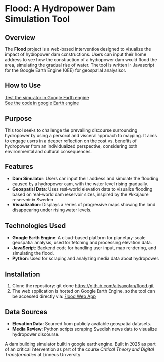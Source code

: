 # Flood: A Hydropower Dam Simulation Tool

## Overview
The **Flood** project is a web-based intervention designed to visualize the impact of hydropower dam constructions. Users can input their home address to see how the construction of a hydropower dam would flood the area, simulating the gradual rise of water. The tool is written in Javascript for the Google Earth Engine (GEE) for geospatial analysisor.

## How to Use
[Test the simulator in Google Earth engine](https://ee-erik-arnell-flood.projects.earthengine.app/view/flood)<br />
[See the code in google Earth engine](https://code.earthengine.google.com/36f9359f7bc882e4e8dfc316382bcb74)

## Purpose
This tool seeks to challenge the prevailing discourse surrounding hydropower by using a personal and visceral approach to mapping. It aims to engage users in a deeper reflection on the cost vs. benefits of hydropower from an individualized perspective, considering both environmental and cultural consequences. 

## Features
- **Dam Simulator**: Users can input their address and simulate the flooding caused by a hydropower dam, with the water level rising gradually.
- **Geospatial Data**: Uses real-world elevation data to visualize flooding based on real-world dam reservoir sizes, inspired by the Akkajaure reservoir in Sweden.
- **Visualization**: Displays a series of progressive maps showing the land disappearing under rising water levels.

## Technologies Used
- **Google Earth Engine**: A cloud-based platform for planetary-scale geospatial analysis, used for fetching and processing elevation data.
- **JavaScript**: Backend code for handling user input, map rendering, and simulating the flood.
- **Python**: Used for scraping and analyzing media data about hydropower.

## Installation
1. Clone the repository:
   git clone https://github.com/altsaxofon/flood.git
2. The web application is hosted on Google Earth Engine, so the tool can be accessed directly via:
   [Flood Web App](https://ee-erik-arnell-flood.projects.earthengine.app/view/flood)

## Data Sources
- **Elevation Data**: Sourced from publicly available geospatial datasets.
- **Media Review**: Python scripts scraping Swedish news data to visualize hydropower discourse.


A dam building simulator built in google earth engine. 
Built in 2025 as part of an critical intervention as part of the course *Critical Theory and Digital Transformation* at Linneus University


